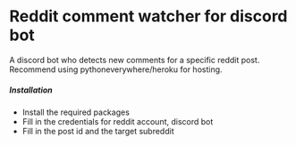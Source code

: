 # Reddit comment watcher for discord bot

A discord bot who detects new comments for a specific reddit post. Recommend using pythoneverywhere/heroku for hosting. 

##### Installation
- Install the required packages
- Fill in the credentials for reddit account, discord bot
- Fill in the post id and the target subreddit
